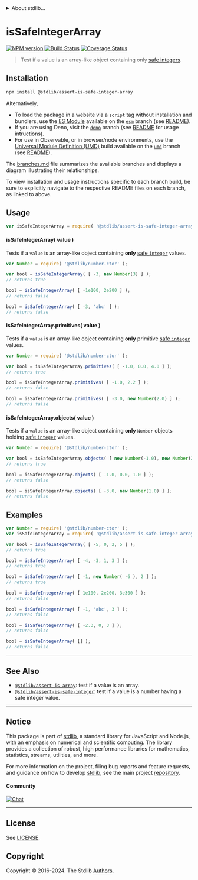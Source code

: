 <!--

@license Apache-2.0

Copyright (c) 2018 The Stdlib Authors.

Licensed under the Apache License, Version 2.0 (the "License");
you may not use this file except in compliance with the License.
You may obtain a copy of the License at

   http://www.apache.org/licenses/LICENSE-2.0

Unless required by applicable law or agreed to in writing, software
distributed under the License is distributed on an "AS IS" BASIS,
WITHOUT WARRANTIES OR CONDITIONS OF ANY KIND, either express or implied.
See the License for the specific language governing permissions and
limitations under the License.

-->


<details>
  <summary>
    About stdlib...
  </summary>
  <p>We believe in a future in which the web is a preferred environment for numerical computation. To help realize this future, we've built stdlib. stdlib is a standard library, with an emphasis on numerical and scientific computation, written in JavaScript (and C) for execution in browsers and in Node.js.</p>
  <p>The library is fully decomposable, being architected in such a way that you can swap out and mix and match APIs and functionality to cater to your exact preferences and use cases.</p>
  <p>When you use stdlib, you can be absolutely certain that you are using the most thorough, rigorous, well-written, studied, documented, tested, measured, and high-quality code out there.</p>
  <p>To join us in bringing numerical computing to the web, get started by checking us out on <a href="https://github.com/stdlib-js/stdlib">GitHub</a>, and please consider <a href="https://opencollective.com/stdlib">financially supporting stdlib</a>. We greatly appreciate your continued support!</p>
</details>

# isSafeIntegerArray

[![NPM version][npm-image]][npm-url] [![Build Status][test-image]][test-url] [![Coverage Status][coverage-image]][coverage-url] <!-- [![dependencies][dependencies-image]][dependencies-url] -->

> Test if a value is an array-like object containing only [safe integers][@stdlib/assert/is-safe-integer].

<section class="installation">

## Installation

```bash
npm install @stdlib/assert-is-safe-integer-array
```

Alternatively,

-   To load the package in a website via a `script` tag without installation and bundlers, use the [ES Module][es-module] available on the [`esm`][esm-url] branch (see [README][esm-readme]).
-   If you are using Deno, visit the [`deno`][deno-url] branch (see [README][deno-readme] for usage intructions).
-   For use in Observable, or in browser/node environments, use the [Universal Module Definition (UMD)][umd] build available on the [`umd`][umd-url] branch (see [README][umd-readme]).

The [branches.md][branches-url] file summarizes the available branches and displays a diagram illustrating their relationships.

To view installation and usage instructions specific to each branch build, be sure to explicitly navigate to the respective README files on each branch, as linked to above.

</section>

<section class="usage">

## Usage

```javascript
var isSafeIntegerArray = require( '@stdlib/assert-is-safe-integer-array' );
```

#### isSafeIntegerArray( value )

Tests if a `value` is an array-like object containing **only** [safe `integer`][@stdlib/assert/is-safe-integer] values.

<!-- eslint-disable no-new-wrappers -->

```javascript
var Number = require( '@stdlib/number-ctor' );

var bool = isSafeIntegerArray( [ -3, new Number(3) ] );
// returns true

bool = isSafeIntegerArray( [ -1e100, 2e200 ] );
// returns false

bool = isSafeIntegerArray( [ -3, 'abc' ] );
// returns false
```

#### isSafeIntegerArray.primitives( value )

Tests if a `value` is an array-like object containing **only** primitive [safe `integer`][@stdlib/assert/is-safe-integer] values.

<!-- eslint-disable no-new-wrappers -->

```javascript
var Number = require( '@stdlib/number-ctor' );

var bool = isSafeIntegerArray.primitives( [ -1.0, 0.0, 4.0 ] );
// returns true

bool = isSafeIntegerArray.primitives( [ -1.0, 2.2 ] );
// returns false

bool = isSafeIntegerArray.primitives( [ -3.0, new Number(2.0) ] );
// returns false
```

#### isSafeIntegerArray.objects( value )

Tests if a `value` is an array-like object containing **only** `Number` objects holding [safe `integer`][@stdlib/assert/is-safe-integer] values.

<!-- eslint-disable no-new-wrappers -->

```javascript
var Number = require( '@stdlib/number-ctor' );

var bool = isSafeIntegerArray.objects( [ new Number(-1.0), new Number(2.0) ] );
// returns true

bool = isSafeIntegerArray.objects( [ -1.0, 0.0, 1.0 ] );
// returns false

bool = isSafeIntegerArray.objects( [ -3.0, new Number(1.0) ] );
// returns false
```

</section>

<!-- /.usage -->

<section class="examples">

## Examples

<!-- eslint-disable no-new-wrappers -->

<!-- eslint no-undef: "error" -->

```javascript
var Number = require( '@stdlib/number-ctor' );
var isSafeIntegerArray = require( '@stdlib/assert-is-safe-integer-array' );

var bool = isSafeIntegerArray( [ -5, 0, 2, 5 ] );
// returns true

bool = isSafeIntegerArray( [ -4, -3, 1, 3 ] );
// returns true

bool = isSafeIntegerArray( [ -1, new Number( -6 ), 2 ] );
// returns true

bool = isSafeIntegerArray( [ 1e100, 2e200, 3e300 ] );
// returns false

bool = isSafeIntegerArray( [ -1, 'abc', 3 ] );
// returns false

bool = isSafeIntegerArray( [ -2.3, 0, 3 ] );
// returns false

bool = isSafeIntegerArray( [] );
// returns false
```

</section>

<!-- /.examples -->

<!-- Section for related `stdlib` packages. Do not manually edit this section, as it is automatically populated. -->

<section class="related">

* * *

## See Also

-   <span class="package-name">[`@stdlib/assert-is-array`][@stdlib/assert/is-array]</span><span class="delimiter">: </span><span class="description">test if a value is an array.</span>
-   <span class="package-name">[`@stdlib/assert-is-safe-integer`][@stdlib/assert/is-safe-integer]</span><span class="delimiter">: </span><span class="description">test if a value is a number having a safe integer value.</span>

</section>

<!-- /.related -->

<!-- Section for all links. Make sure to keep an empty line after the `section` element and another before the `/section` close. -->


<section class="main-repo" >

* * *

## Notice

This package is part of [stdlib][stdlib], a standard library for JavaScript and Node.js, with an emphasis on numerical and scientific computing. The library provides a collection of robust, high performance libraries for mathematics, statistics, streams, utilities, and more.

For more information on the project, filing bug reports and feature requests, and guidance on how to develop [stdlib][stdlib], see the main project [repository][stdlib].

#### Community

[![Chat][chat-image]][chat-url]

---

## License

See [LICENSE][stdlib-license].


## Copyright

Copyright &copy; 2016-2024. The Stdlib [Authors][stdlib-authors].

</section>

<!-- /.stdlib -->

<!-- Section for all links. Make sure to keep an empty line after the `section` element and another before the `/section` close. -->

<section class="links">

[npm-image]: http://img.shields.io/npm/v/@stdlib/assert-is-safe-integer-array.svg
[npm-url]: https://npmjs.org/package/@stdlib/assert-is-safe-integer-array

[test-image]: https://github.com/stdlib-js/assert-is-safe-integer-array/actions/workflows/test.yml/badge.svg?branch=v0.2.2
[test-url]: https://github.com/stdlib-js/assert-is-safe-integer-array/actions/workflows/test.yml?query=branch:v0.2.2

[coverage-image]: https://img.shields.io/codecov/c/github/stdlib-js/assert-is-safe-integer-array/main.svg
[coverage-url]: https://codecov.io/github/stdlib-js/assert-is-safe-integer-array?branch=main

<!--

[dependencies-image]: https://img.shields.io/david/stdlib-js/assert-is-safe-integer-array.svg
[dependencies-url]: https://david-dm.org/stdlib-js/assert-is-safe-integer-array/main

-->

[chat-image]: https://img.shields.io/gitter/room/stdlib-js/stdlib.svg
[chat-url]: https://app.gitter.im/#/room/#stdlib-js_stdlib:gitter.im

[stdlib]: https://github.com/stdlib-js/stdlib

[stdlib-authors]: https://github.com/stdlib-js/stdlib/graphs/contributors

[umd]: https://github.com/umdjs/umd
[es-module]: https://developer.mozilla.org/en-US/docs/Web/JavaScript/Guide/Modules

[deno-url]: https://github.com/stdlib-js/assert-is-safe-integer-array/tree/deno
[deno-readme]: https://github.com/stdlib-js/assert-is-safe-integer-array/blob/deno/README.md
[umd-url]: https://github.com/stdlib-js/assert-is-safe-integer-array/tree/umd
[umd-readme]: https://github.com/stdlib-js/assert-is-safe-integer-array/blob/umd/README.md
[esm-url]: https://github.com/stdlib-js/assert-is-safe-integer-array/tree/esm
[esm-readme]: https://github.com/stdlib-js/assert-is-safe-integer-array/blob/esm/README.md
[branches-url]: https://github.com/stdlib-js/assert-is-safe-integer-array/blob/main/branches.md

[stdlib-license]: https://raw.githubusercontent.com/stdlib-js/assert-is-safe-integer-array/main/LICENSE

<!-- <related-links> -->

[@stdlib/assert/is-array]: https://github.com/stdlib-js/assert-is-array

[@stdlib/assert/is-safe-integer]: https://github.com/stdlib-js/assert-is-safe-integer

<!-- </related-links> -->

</section>

<!-- /.links -->
